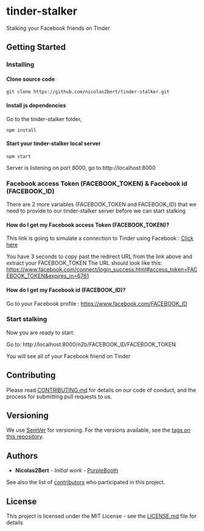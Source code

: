 # tinder-stalker

Stalking your Facebook friends on Tinder

## Getting Started

### Installing

#### Clone source code

```
git clone https://github.com/nicolas2bert/tinder-stalker.git
```

#### Install js dependencies

Go to the tinder-stalker folder,

```
npm install
```

#### Start your tinder-stalker local server

```
npm start
```

Server is listening on port 8000, go to http://localhost:8000


### Facebook access Token (FACEBOOK_TOKEN) & Facebook id (FACEBOOK_ID)

There are 2 more variables (FACEBOOK_TOKEN and FACEBOOK_ID) that we need to provide to our tinder-stalker server before we can start stalking 

#### How do I get my Facebook access Token (FACEBOOK_TOKEN)?

This link is going to simulate a connection to Tinder using Facebook :
[Click here](https://www.facebook.com/dialog/oauth?client_id=464891386855067&redirect_uri=https://www.facebook.com/connect/login_success.html&response_type=token)

You have 3 seconds to copy past the redirect URL from the link above and extract your FACEBOOK_TOKEN
The URL should look like this:
https://www.facebook.com/connect/login_success.html#access_token=FACEBOOK_TOKEN&expires_in=6761

#### How do I get my Facebook id (FACEBOOK_ID)?

Go to your Facebook profile : https://www.facebook.com/FACEBOOK_ID


### Start stalking

Now you are ready to start:

Go to: http://localhost:8000/n2b/FACEBOOK_ID/FACEBOOK_TOKEN

You will see all of your Facebook friend on Tinder

## Contributing

Please read [CONTRIBUTING.md](CONTRIBUTING.md) for details on our code of conduct, and the process for submitting pull requests to us.

## Versioning

We use [SemVer](http://semver.org/) for versioning. For the versions available, see the [tags on this repository](https://github.com/your/project/tags). 

## Authors

* **Nicolas2Bert** - *Initial work* - [PurpleBooth](https://github.com/PurpleBooth)

See also the list of [contributors](https://github.com/your/project/contributors) who participated in this project.

## License

This project is licensed under the MIT License - see the [LICENSE.md](LICENSE.md) file for details
